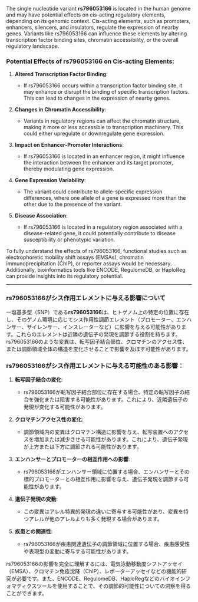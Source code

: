 The single nucleotide variant **rs796053166** is located in the human genome and may have potential effects on cis-acting regulatory elements, depending on its genomic context. Cis-acting elements, such as promoters, enhancers, silencers, and insulators, regulate the expression of nearby genes. Variants like rs796053166 can influence these elements by altering transcription factor binding sites, chromatin accessibility, or the overall regulatory landscape.

### Potential Effects of rs796053166 on Cis-acting Elements:
1. **Altered Transcription Factor Binding**:
   - If rs796053166 occurs within a transcription factor binding site, it may enhance or disrupt the binding of specific transcription factors. This can lead to changes in the expression of nearby genes.

2. **Changes in Chromatin Accessibility**:
   - Variants in regulatory regions can affect the chromatin structure, making it more or less accessible to transcription machinery. This could either upregulate or downregulate gene expression.

3. **Impact on Enhancer-Promoter Interactions**:
   - If rs796053166 is located in an enhancer region, it might influence the interaction between the enhancer and its target promoter, thereby modulating gene expression.

4. **Gene Expression Variability**:
   - The variant could contribute to allele-specific expression differences, where one allele of a gene is expressed more than the other due to the presence of the variant.

5. **Disease Association**:
   - If rs796053166 is located in a regulatory region associated with a disease-related gene, it could potentially contribute to disease susceptibility or phenotypic variation.

To fully understand the effects of rs796053166, functional studies such as electrophoretic mobility shift assays (EMSAs), chromatin immunoprecipitation (ChIP), or reporter assays would be necessary. Additionally, bioinformatics tools like ENCODE, RegulomeDB, or HaploReg can provide insights into its regulatory potential.

---

### rs796053166がシス作用エレメントに与える影響について
一塩基多型（SNP）である**rs796053166**は、ヒトゲノム上の特定の位置に存在し、そのゲノム環境に応じてシス作用性調節エレメント（プロモーター、エンハンサー、サイレンサー、インスレーターなど）に影響を与える可能性があります。これらのエレメントは近隣の遺伝子の発現を調節する役割を持ちます。rs796053166のような変異は、転写因子結合部位、クロマチンのアクセス性、または調節領域全体の構造を変化させることで影響を及ぼす可能性があります。

### rs796053166がシス作用エレメントに与える可能性のある影響：
1. **転写因子結合の変化**:
   - rs796053166が転写因子結合部位に存在する場合、特定の転写因子の結合を強化または阻害する可能性があります。これにより、近隣遺伝子の発現が変化する可能性があります。

2. **クロマチンアクセス性の変化**:
   - 調節領域内の変異はクロマチン構造に影響を与え、転写装置へのアクセスを増加または減少させる可能性があります。これにより、遺伝子発現が上方または下方に調節される可能性があります。

3. **エンハンサーとプロモーターの相互作用への影響**:
   - rs796053166がエンハンサー領域に位置する場合、エンハンサーとその標的プロモーターとの相互作用に影響を与え、遺伝子発現を調節する可能性があります。

4. **遺伝子発現の変動**:
   - この変異はアレル特異的発現の違いに寄与する可能性があり、変異を持つアレルが他のアレルよりも多く発現する場合があります。

5. **疾患との関連性**:
   - rs796053166が疾患関連遺伝子の調節領域に位置する場合、疾患感受性や表現型の変動に寄与する可能性があります。

rs796053166の影響を完全に理解するには、電気泳動移動度シフトアッセイ（EMSA）、クロマチン免疫沈降（ChIP）、レポーターアッセイなどの機能的研究が必要です。また、ENCODE、RegulomeDB、HaploRegなどのバイオインフォマティクスツールを使用することで、その調節的可能性についての洞察を得ることができます。